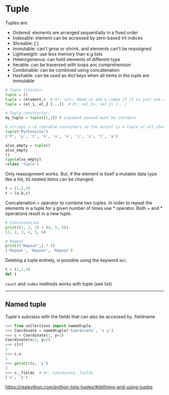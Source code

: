 # Tuple
Tuples are:
- Ordered: elements are arranged sequentially in a fixed order
- Indexable: element can be accessed by zero-based int indices
- Sliceable: [:]
- Immutable: can't grow or shrink, and elements can't be reassigned
- Lightweight: use less memory than e.g lists
- Heterogeneous: can hold elements of different type
- Iterable: can be traversed with loops anc comprehension
- Combinable: can be combined using concatenation
- Hashable: can be used as dict keys when all items in the tuple are immutable

```python
# Tuple literals:
tuple = ()
tuple = (element,)  # Or: <el>, Need to add a comma if it is just one element
tuple = (el_1, el_2 [...])  # Or: <el_1>, <el_2> [...]

# Tuple constructor:
my_tuple = tuple([1,2]) # argument passed must be iterable

# strings a re iterable containers so the output is a tuple of all characters
tuple("Pythonista") 
('P', 'y', 't', 'h', 'o', 'n', 'i', 's', 't', 'a')

also_empty = tuple()
also_empty
()
type(also_empty)
<class 'tuple'>
```
Only reassignment works. But, if the element is itself a mutable data type like a list, its nested items can be changed.
```python
t = (1,2,3)
t = (a,b,c)
```
Concatenation + operator to combine two tuples.
In order to repeat the elements in a tuple for a given number of times use * operator.
Both + and * operations result in a new tuple.
````python
# Concatenation
print((1, 2, 3) + (4, 5, 6))
(1, 2, 3, 4, 5, 6)

# Repeat
print(("Repeat",) * 3)
('Repeat', 'Repeat', 'Repeat')
````
Deleting a tuple entirely, is possible using the keyword `del`.
````python
t = (1,2,3)
del t
````
`count` and `index` methods works with tuple.(see list)
___
## Named tuple
Tuple's subclass with the fields that can also be accessed by .fieldname

```python
>>> from collections import namedtuple
>>> Coordinate = namedtuple('Coordinate', 'x y')
>>> c = Coordinate(1, y=2)
Coordinate(x=1, y=2)
>>> c[0]
1
>>> c.x
1
>>> getattr(c, 'y')
2
>>> c._fields  # Or: Coordinate._fields
('x', 'y')
```

https://realpython.com/python-lists-tuples/#defining-and-using-tuples